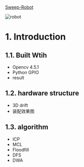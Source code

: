  [Sweep-Robot](https://github.com/quboyue/Sweep-Robot-Team36)


![robot](https://github.com/GANTIAN-hub405/picutre/blob/main/sweep-robot.jpg)




# 1. Introduction

## 1.1. Built Wtih

- Opencv 4.5.1
- Python GPIO
- result

## 1.2. hardware structure 
- 3D drift
- 装配效果图

## 1.3. algorithm 
 - ICP
 - MCL
 - Floodfill
 - DFS 
 - DWA
